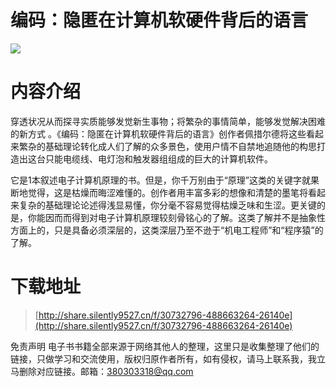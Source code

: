 # 编码：隐匿在计算机软硬件背后的语言

![](https://tva1.sinaimg.cn/large/008i3skNgy1gu73qvwq9hj604605kq2q02.jpg)



# 内容介绍
穿透状况从而探寻实质能够发觉新生事物；将繁杂的事情简单，能够发觉解决困难的新方式 。《编码：隐匿在计算机软硬件背后的语言》创作者佩措尔德将这些看起来繁杂的基础理论转化成人们了解的众多景色，使用户情不自禁地追随他的构思打造出这台只能电缆线、电灯泡和触发器组组成的巨大的计算机软件。

它是1本叙述电子计算机原理的书。但是，你千万别由于“原理”这类的关键字就果断地觉得，这是枯燥而晦涩难懂的。创作者用丰富多彩的想像和清楚的墨笔将看起来复杂的基础理论论述得浅显易懂，你分毫不容易觉得枯燥乏味和生涩。更关键的是，你能因而而得到对电子计算机原理较刻骨铭心的了解。这类了解并不是抽象性方面上的，只是具备必须深层的，这类深层乃至不逊于“机电工程师”和“程序猿”的了解。




# 下载地址
> [http://share.silently9527.cn/f/30732796-488663264-26140e](http://share.silently9527.cn/f/30732796-488663264-26140e)

免责声明
电子书书籍全部来源于网络其他人的整理，这里只是收集整理了他们的链接，只做学习和交流使用，版权归原作者所有，如有侵权，请马上联系我，我立马删除对应链接。邮箱：380303318@qq.com


